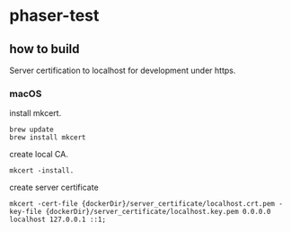 # phaser-test

## how to build
Server certification to localhost for development under https.

### macOS
install mkcert.
```
brew update
brew install mkcert
```
create local CA.
```
mkcert -install.
```
create server certificate
```
mkcert -cert-file {dockerDir}/server_certificate/localhost.crt.pem -key-file {dockerDir}/server_certificate/localhost.key.pem 0.0.0.0 localhost 127.0.0.1 ::1;
```